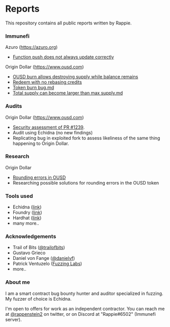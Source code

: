 # Reports
This repository contains all public reports written by Rappie.

### Immunefi
Azuro (https://azuro.org)
- [Function push does not always update correctly](https://github.com/rappie/reports/blob/main/immunefi/Azuro%20-%20Function%20push%20does%20not%20always%20update%20correctly.md)

Origin Dollar (https://www.ousd.com)
- [OUSD burn allows destroying supply while balance remains](https://github.com/rappie/reports/blob/main/immunefi/Origin%20Dollar%20-%20OUSD%20burn%20allows%20destroying%20supply%20while%20balance%20remains.md)
- [Redeem with no rebasing credits](https://github.com/rappie/reports/blob/main/immunefi/Origin%20Dollar%20-%20Redeem%20with%20no%20rebasing%20credits.md)
-  [Token burn bug.md](https://github.com/rappie/reports/blob/main/immunefi/Origin%20Dollar%20-%20Token%20burn%20bug)
-  [Total supply can become larger than max supply.md](https://github.com/rappie/reports/blob/main/immunefi/Origin%20Dollar%20-%20Total%20supply%20can%20become%20larger%20than%20max%20supply)

### Audits
Origin Dollar (https://www.ousd.com)
- [Security assessment of PR #1239](https://github.com/rappie/reports/blob/main/audits/Origin%20Dollar%20-%20Security%20assessment%20of%20PR%20%231239.md).
- Audit using Echidna (no new findings)
- Replicating bug in exploited fork to assess likeliness of the same thing happening to Origin Dollar.

### Research
Origin Dollar
- [Rounding errors in OUSD](https://github.com/rappie/reports/blob/main/research/Rounding%20errors%20in%20OUSD.md)
- Researching possible solutions for rounding errors in the OUSD token

### Tools used
- Echidna ([link](https://github.com/crytic/echidna))
- Foundry ([link](https://github.com/foundry-rs/foundry))
- Hardhat ([link](https://github.com/NomicFoundation/hardhat))
- many more..

### Acknowledgements
- Trail of Bits ([@trailofbits](https://twitter.com/trailofbits))
- Gustavo Grieco
- Daniel von Fange ([@danielvf](https://twitter.com/danielvf))
- Patrick Ventuzelo ([Fuzzing Labs](https://www.youtube.com/channel/UCGD1Qt2jgnFRjrfAITGdNfQ))
- more..

### About me
I am a smart contract bug bounty hunter and auditor specialized in fuzzing. My fuzzer of choice is Echidna.

I'm open to offers for work as an independent contractor. You can reach me at [@rappenstein2](https://twitter.com/rappenstein2) on twitter, or on Discord at "Rappie#6502" (Immunefi server).
